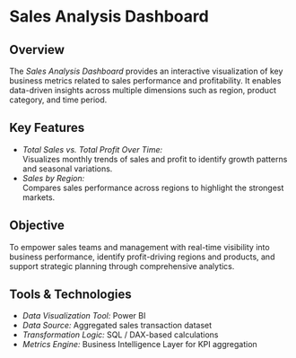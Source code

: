 # Sales Analysis Dashboard

## Overview
The *Sales Analysis Dashboard* provides an interactive visualization of key business metrics related to sales performance and profitability. It enables data-driven insights across multiple dimensions such as region, product category, and time period.

## Key Features
- *Total Sales vs. Total Profit Over Time:*  
  Visualizes monthly trends of sales and profit to identify growth patterns and seasonal variations.
- *Sales by Region:*  
  Compares sales performance across regions to highlight the strongest markets.

## Objective
To empower sales teams and management with real-time visibility into business performance, identify profit-driving regions and products, and support strategic planning through comprehensive analytics.

## Tools & Technologies
- *Data Visualization Tool:* Power BI   
- *Data Source:* Aggregated sales transaction dataset  
- *Transformation Logic:* SQL / DAX-based calculations  
- *Metrics Engine:* Business Intelligence Layer for KPI aggregation  

